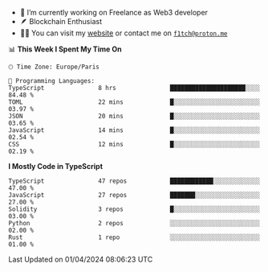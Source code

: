 - 🔭 I’m currently working on Freelance as Web3 developer
- 🪶 Blockchain Enthusiast
- 👨‍💻 You can visit my [website](https://f1tch.xyz) or contact me on [`f1tch@proton.me`](mailto:f1tch@proton.me)

<!--START_SECTION:waka-->
📊 **This Week I Spent My Time On** 

```text
🕑︎ Time Zone: Europe/Paris

💬 Programming Languages: 
TypeScript               8 hrs               █████████████████████░░░░   84.48 % 
TOML                     22 mins             █░░░░░░░░░░░░░░░░░░░░░░░░   03.97 % 
JSON                     20 mins             █░░░░░░░░░░░░░░░░░░░░░░░░   03.65 % 
JavaScript               14 mins             █░░░░░░░░░░░░░░░░░░░░░░░░   02.54 % 
CSS                      12 mins             █░░░░░░░░░░░░░░░░░░░░░░░░   02.19 % 
```

**I Mostly Code in TypeScript** 

```text
TypeScript               47 repos            ████████████░░░░░░░░░░░░░   47.00 % 
JavaScript               27 repos            ███████░░░░░░░░░░░░░░░░░░   27.00 % 
Solidity                 3 repos             █░░░░░░░░░░░░░░░░░░░░░░░░   03.00 % 
Python                   2 repos             ░░░░░░░░░░░░░░░░░░░░░░░░░   02.00 % 
Rust                     1 repo              ░░░░░░░░░░░░░░░░░░░░░░░░░   01.00 % 
```




 Last Updated on 01/04/2024 08:06:23 UTC
<!--END_SECTION:waka-->
